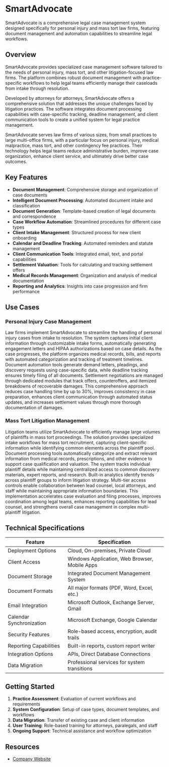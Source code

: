 # SmartAdvocate

SmartAdvocate is a comprehensive legal case management system designed specifically for personal injury and mass tort law firms, featuring document management and automation capabilities to streamline legal workflows.

## Overview

SmartAdvocate provides specialized case management software tailored to the needs of personal injury, mass tort, and other litigation-focused law firms. The platform combines robust document management with practice-specific workflows to help legal teams efficiently manage their caseloads from intake through resolution.

Developed by attorneys for attorneys, SmartAdvocate offers a comprehensive solution that addresses the unique challenges faced by litigation practices. The software integrates document processing capabilities with case-specific tracking, deadline management, and client communication tools to create a unified system for legal practice management.

SmartAdvocate serves law firms of various sizes, from small practices to large multi-office firms, with a particular focus on personal injury, medical malpractice, mass tort, and other contingency fee practices. Their technology helps legal teams reduce administrative burden, improve case organization, enhance client service, and ultimately drive better case outcomes.

## Key Features

- **Document Management**: Comprehensive storage and organization of case documents
- **Intelligent Document Processing**: Automated document intake and classification
- **Document Generation**: Template-based creation of legal documents and correspondence
- **Case Workflow Automation**: Streamlined procedures for different case types
- **Client Intake Management**: Structured process for new client onboarding
- **Calendar and Deadline Tracking**: Automated reminders and statute management
- **Client Communication Tools**: Integrated email, text, and portal capabilities
- **Settlement Valuation**: Tools for calculating and tracking settlement offers
- **Medical Records Management**: Organization and analysis of medical documentation
- **Reporting and Analytics**: Insights into case progression and firm performance

## Use Cases

### Personal Injury Case Management

Law firms implement SmartAdvocate to streamline the handling of personal injury cases from intake to resolution. The system captures initial client information through customizable intake forms, automatically generating engagement letters and HIPAA authorizations based on case details. As the case progresses, the platform organizes medical records, bills, and reports with automated categorization and tracking of treatment timelines. Document automation tools generate demand letters, pleadings, and discovery requests using case-specific data, while deadline tracking ensures timely filing of all documents. Settlement negotiations are managed through dedicated modules that track offers, counteroffers, and itemized breakdowns of recoverable damages. This comprehensive approach reduces case handling time by up to 30%, improves consistency in case preparation, enhances client communication through automated status updates, and increases settlement values through more thorough documentation of damages.

### Mass Tort Litigation Management

Litigation teams utilize SmartAdvocate to efficiently manage large volumes of plaintiffs in mass tort proceedings. The solution provides specialized intake workflows for mass tort recruitment, capturing client-specific information while identifying common elements across the plaintiff pool. Document processing tools automatically categorize and extract relevant information from medical records, prescriptions, and other evidence to support case qualification and valuation. The system tracks individual plaintiff details while maintaining centralized access to common discovery materials, expert reports, and research. Built-in analytics identify trends across plaintiff groups to inform litigation strategy. Multi-tier access controls enable collaboration between lead counsel, local attorneys, and staff while maintaining appropriate information boundaries. This implementation accelerates case evaluation and filing processes, improves coordination among legal teams, enhances reporting capabilities for lead counsel, and strengthens overall case management in complex multi-plaintiff litigation.

## Technical Specifications

| Feature | Specification |
|---------|---------------|
| Deployment Options | Cloud, On-premises, Private Cloud |
| Client Access | Windows Application, Web Browser, Mobile Apps |
| Document Storage | Integrated Document Management System |
| Document Formats | All major formats (PDF, Word, Excel, etc.) |
| Email Integration | Microsoft Outlook, Exchange Server, Gmail |
| Calendar Synchronization | Microsoft Exchange, Google Calendar |
| Security Features | Role-based access, encryption, audit trails |
| Reporting Capabilities | Built-in reports, custom report writer |
| Integration Options | APIs, Direct Database Connections |
| Data Migration | Professional services for system transitions |

## Getting Started

1. **Practice Assessment**: Evaluation of current workflows and requirements
2. **System Configuration**: Setup of case types, document templates, and workflows
3. **Data Migration**: Transfer of existing case and client information
4. **User Training**: Role-based training for attorneys, paralegals, and staff
5. **Ongoing Support**: Technical assistance and workflow optimization

## Resources

- [Company Website](https://www.smartadvocate.com/)
